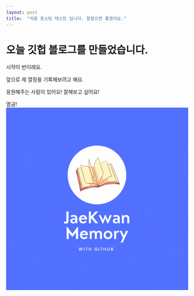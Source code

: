 ```yaml
---
layout: post
title:  "처음 포스팅 테스트 입니다. 잘됬으면 좋겠어요."
---
```


# 오늘 깃헙 블로그를 만들었습니다.

시작이 반이래요.

앞으로 제 열정을 기록해보려고 해요.

응원해주는 사람이 있어요! 잘해보고 싶어요!

열공!![logo](../images/2021-10-21-frist/logo.gif)
